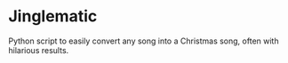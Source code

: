 # Jinglematic
Python script to easily convert any song into a Christmas song, often with hilarious results.
